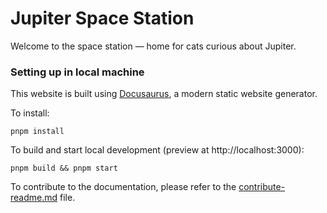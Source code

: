 # Jupiter Space Station

Welcome to the space station — home for cats curious about Jupiter.

### Setting up in local machine

This website is built using [Docusaurus](https://docusaurus.io/), a modern static website generator.

To install:
```
pnpm install
```

To build and start local development (preview at http://localhost:3000):
```
pnpm build && pnpm start
```

To contribute to the documentation, please refer to the [contribute-readme.md](contribute-readme.md) file.
